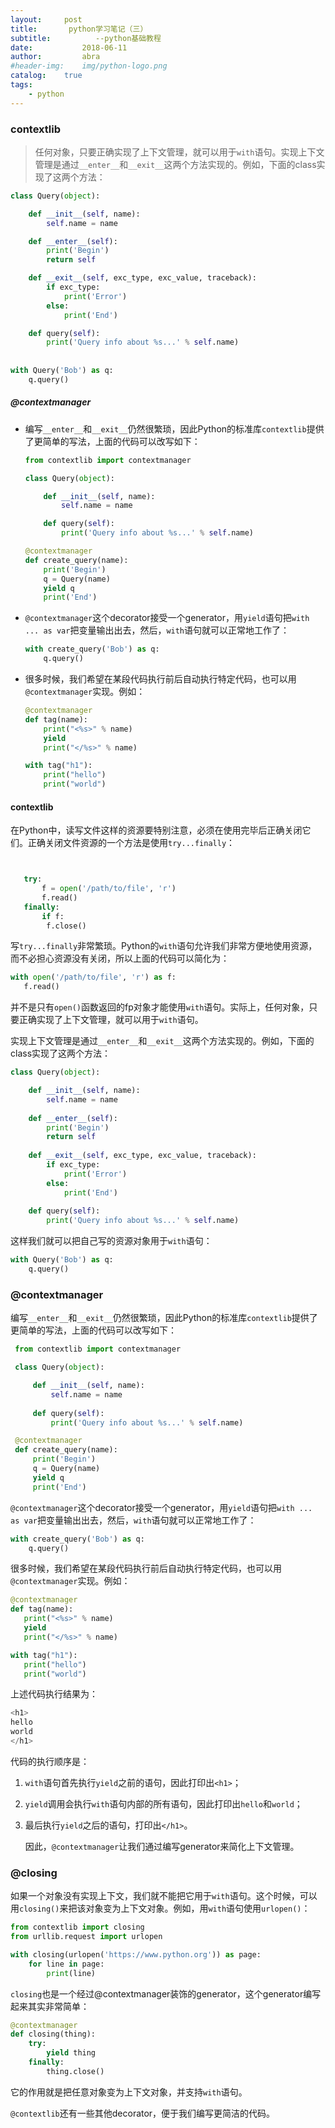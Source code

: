```yaml
---
layout:		post
title:		 python学习笔记（三）
subtitle:          --python基础教程
date:       	2018-06-11
author:     	abra
#header-img: 	img/python-logo.png
catalog: 	true
tags:
    - python
---
```


###  contextlib

> 任何对象，只要正确实现了上下文管理，就可以用于`with`语句。实现上下文管理是通过`__enter__`和`__exit__`这两个方法实现的。例如，下面的class实现了这两个方法：

```python
class Query(object):

    def __init__(self, name):
        self.name = name

    def __enter__(self):
        print('Begin')
        return self

    def __exit__(self, exc_type, exc_value, traceback):
        if exc_type:
            print('Error')
        else:
            print('End')

    def query(self):
        print('Query info about %s...' % self.name)
        
   
with Query('Bob') as q:
    q.query()
```



##### @contextmanager

- 编写`__enter__`和`__exit__`仍然很繁琐，因此Python的标准库`contextlib`提供了更简单的写法，上面的代码可以改写如下：

  ```python
  from contextlib import contextmanager
  
  class Query(object):
  
      def __init__(self, name):
          self.name = name
  
      def query(self):
          print('Query info about %s...' % self.name)
  
  @contextmanager
  def create_query(name):
      print('Begin')
      q = Query(name)
      yield q
      print('End')
  ```

- `@contextmanager`这个decorator接受一个generator，用`yield`语句把`with ... as var`把变量输出出去，然后，`with`语句就可以正常地工作了：

  ```python
  with create_query('Bob') as q:
      q.query()
  ```

- 很多时候，我们希望在某段代码执行前后自动执行特定代码，也可以用`@contextmanager`实现。例如：

  ```python
  @contextmanager
  def tag(name):
      print("<%s>" % name)
      yield
      print("</%s>" % name)
  
  with tag("h1"):
      print("hello")
      print("world")
  ```

#### contextlib
在Python中，读写文件这样的资源要特别注意，必须在使用完毕后正确关闭它们。正确关闭文件资源的一个方法是使用`try...finally`：

```python


   try:
       f = open('/path/to/file', 'r')
       f.read()
   finally:
       if f:
        f.close()

```
   写`try...finally`非常繁琐。Python的`with`语句允许我们非常方便地使用资源，而不必担心资源没有关闭，所以上面的代码可以简化为：

   ```python
  with open('/path/to/file', 'r') as f:
      f.read()
   ```

  并不是只有`open()`函数返回的fp对象才能使用`with`语句。实际上，任何对象，只要正确实现了上下文管理，就可以用于`with`语句。

  实现上下文管理是通过`__enter__`和`__exit__`这两个方法实现的。例如，下面的class实现了这两个方法：

  ```python
  class Query(object):

      def __init__(self, name):
          self.name = name
      
      def __enter__(self):
          print('Begin')
          return self
      
      def __exit__(self, exc_type, exc_value, traceback):
          if exc_type:
              print('Error')
          else:
              print('End')
      
      def query(self):
          print('Query info about %s...' % self.name)
  ```

  这样我们就可以把自己写的资源对象用于`with`语句：

  ```python
  with Query('Bob') as q:
      q.query()
  ```

  ### @contextmanager

  编写`__enter__`和`__exit__`仍然很繁琐，因此Python的标准库`contextlib`提供了更简单的写法，上面的代码可以改写如下：

  ```python
   from contextlib import contextmanager

   class Query(object):

       def __init__(self, name):
           self.name = name
       
       def query(self):
           print('Query info about %s...' % self.name)

   @contextmanager
   def create_query(name):
       print('Begin')
       q = Query(name)
       yield q
       print('End')
  ```

   `@contextmanager`这个decorator接受一个generator，用`yield`语句把`with ... as var`把变量输出出去，然后，`with`语句就可以正常地工作了：

   ```python
   with create_query('Bob') as q:
       q.query()
   ```

   很多时候，我们希望在某段代码执行前后自动执行特定代码，也可以用`@contextmanager`实现。例如：

   ```python
  @contextmanager
  def tag(name):
      print("<%s>" % name)
      yield
      print("</%s>" % name)

  with tag("h1"):
      print("hello")
      print("world")
   ```

  上述代码执行结果为：

  ```python
  <h1>
  hello
  world
  </h1>
  ```

代码的执行顺序是：
1. `with`语句首先执行`yield`之前的语句，因此打印出`<h1>`；

2. `yield`调用会执行`with`语句内部的所有语句，因此打印出`hello`和`world`；

3. 最后执行`yield`之后的语句，打印出`</h1>`。

   因此，`@contextmanager`让我们通过编写generator来简化上下文管理。



### @closing

如果一个对象没有实现上下文，我们就不能把它用于`with`语句。这个时候，可以用`closing()`来把该对象变为上下文对象。例如，用`with`语句使用`urlopen()`：

```python
from contextlib import closing
from urllib.request import urlopen

with closing(urlopen('https://www.python.org')) as page:
    for line in page:
        print(line)
```



`closing`也是一个经过@contextmanager装饰的generator，这个generator编写起来其实非常简单：

```python
@contextmanager
def closing(thing):
    try:
        yield thing
    finally:
        thing.close()
```

它的作用就是把任意对象变为上下文对象，并支持`with`语句。

`@contextlib`还有一些其他decorator，便于我们编写更简洁的代码。